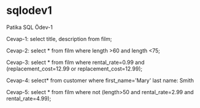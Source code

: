 # sqlodev1
Patika SQL Ödev-1

Cevap-1:
select title, description from film;

Cevap-2:
select * from film where length >60 and length <75;

Cevap-3:
select * from film where rental_rate=0.99 and (replacement_cost=12.99 or replacement_cost=12.99);

Cevap-4:
select* from customer where first_name='Mary'
last name: Smith

Cevap-5:
select * from film where not (length>50 and rental_rate=2.99 and rental_rate=4.99);

